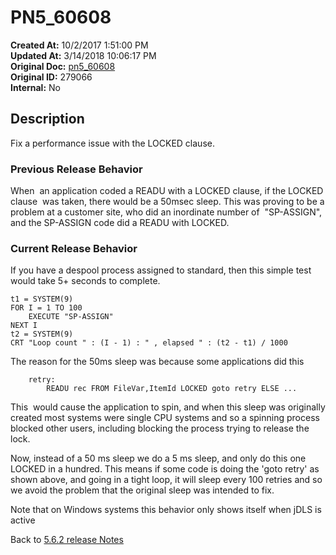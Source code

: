 # PN5_60608

**Created At:** 10/2/2017 1:51:00 PM  
**Updated At:** 3/14/2018 10:06:17 PM  
**Original Doc:** [pn5_60608](https://docs.jbase.com/36526-5-6-2-release-notes/pn5_60608)  
**Original ID:** 279066  
**Internal:** No  

## Description

Fix a performance issue with the LOCKED clause.

### Previous Release Behavior

When  an application coded a READU with a LOCKED clause, if the LOCKED clause  was taken, there would be a 50msec sleep. This was proving to be a problem at a customer site, who did an inordinate number of  "SP-ASSIGN", and the SP-ASSIGN code did a READU with LOCKED.

### Current Release Behavior

If you have a despool process assigned to standard, then this simple test would take 5+ seconds to complete.

```
t1 = SYSTEM(9)
FOR I = 1 TO 100
    EXECUTE "SP-ASSIGN"
NEXT I
t2 = SYSTEM(9)
CRT "Loop count " : (I - 1) : " , elapsed " : (t2 - t1) / 1000
```

The reason for the 50ms sleep was because some applications did this

```
    retry:
        READU rec FROM FileVar,ItemId LOCKED goto retry ELSE ...
```

This  would cause the application to spin, and when this sleep was originally created most systems were single CPU systems and so a spinning process blocked other users, including blocking the process trying to release the lock.

Now, instead of a 50 ms sleep we do a 5 ms sleep, and only do this one LOCKED in a hundred. This means if some code is doing the 'goto retry' as shown above, and going in a tight loop, it will sleep every 100 retries and so we avoid the problem that the original sleep was intended to fix.

Note that on Windows systems this behavior only shows itself when jDLS is active

Back to [5.6.2 release Notes](./../README.md)
